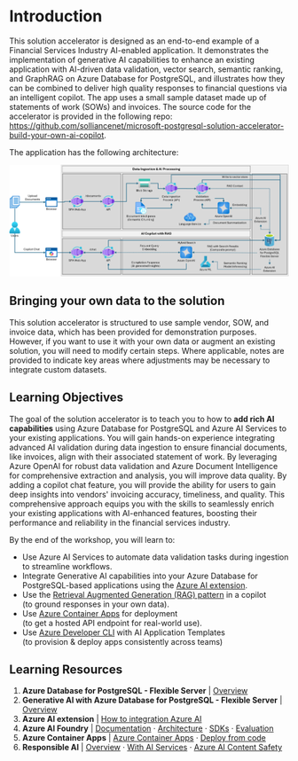 # Introduction

This solution accelerator is designed as an end-to-end example of a Financial Services Industry AI-enabled application. It demonstrates the implementation of generative AI capabilities to enhance an existing application with AI-driven data validation, vector search, semantic ranking, and GraphRAG on Azure Database for PostgreSQL, and illustrates how they can be combined to deliver high quality responses to financial questions via an intelligent copilot. The app uses a small sample dataset made up of statements of work (SOWs) and invoices. The source code for the accelerator is provided in the following repo: <https://github.com/solliancenet/microsoft-postgresql-solution-accelerator-build-your-own-ai-copilot>.

The application has the following architecture:

![High-level architecture diagram for the solution](../img/solution-architecture-diagram.png)

## Bringing your own data to the solution

This solution accelerator is structured to use sample vendor, SOW, and invoice data, which has been provided for demonstration purposes. However, if you want to use it with your own data or augment an existing solution, you will need to modify certain steps.
Where applicable, notes are provided to indicate key areas where adjustments may be necessary to integrate custom datasets.

## Learning Objectives

The goal of the solution accelerator is to teach you to how to **add rich AI capabilities** using Azure Database for PostgreSQL and Azure AI Services to your existing applications. You will gain hands-on experience integrating advanced AI validation during data ingestion to ensure financial documents, like invoices, align with their associated statement of work. By leveraging Azure OpenAI for robust data validation and Azure Document Intelligence for comprehensive extraction and analysis, you will improve data quality. By adding a copilot chat feature, you will provide the ability for users to gain deep insights into vendors' invoicing accuracy, timeliness, and quality. This comprehensive approach equips you with the skills to seamlessly enrich your existing applications with AI-enhanced features, boosting their performance and reliability in the financial services industry.

By the end of the workshop, you will learn to:

- Use Azure AI Services to automate data validation tasks during ingestion to streamline workflows.
- Integrate Generative AI capabilities into your Azure Database for PostgreSQL-based applications using the [Azure AI extension](https://learn.microsoft.com/azure/postgresql/flexible-server/how-to-integrate-azure-ai).
- Use the [Retrieval Augmented Generation (RAG) pattern](https://learn.microsoft.com/azure/ai-studio/concepts/retrieval-augmented-generation) in a copilot <br/> (to ground responses in your own data).
- Use [Azure Container Apps](https://aka.ms/azcontainerapps) for deployment <br/> (to get a hosted API endpoint for real-world use).
- Use [Azure Developer CLI](https://aka.ms/azd) with AI Application Templates <br/> (to provision & deploy apps consistently across teams)

## Learning Resources

1. **Azure Database for PostgreSQL - Flexible Server** | [Overview](https://learn.microsoft.com/azure/postgresql/flexible-server/service-overview)
2. **Generative AI with Azure Database for PostgreSQL - Flexible Server** | [Overview](https://learn.microsoft.com/azure/postgresql/flexible-server/generative-ai-overview)
3. **Azure AI extension** | [How to integration Azure AI](https://learn.microsoft.com/azure/postgresql/flexible-server/generative-ai-azure-overview)
4. **Azure AI Foundry**  | [Documentation](https://learn.microsoft.com/azure/ai-studio/) · [Architecture](https://learn.microsoft.com/azure/ai-studio/concepts/architecture) · [SDKs](https://learn.microsoft.com/azure/ai-studio/how-to/develop/sdk-overview) ·  [Evaluation](https://learn.microsoft.com/azure/ai-studio/how-to/evaluate-generative-ai-app)
5. **Azure Container Apps**  | [Azure Container Apps](https://learn.microsoft.com/azure/container-apps/) · [Deploy from code](https://learn.microsoft.com/azure/container-apps/quickstart-repo-to-cloud?tabs=bash%2Ccsharp&pivots=with-dockerfile)
6. **Responsible AI**  | [Overview](https://www.microsoft.com/ai/responsible-ai) · [With AI Services](https://learn.microsoft.com/azure/ai-services/responsible-use-of-ai-overview?context=%2Fazure%2Fai-studio%2Fcontext%2Fcontext) · [Azure AI Content Safety](https://learn.microsoft.com/azure/ai-services/content-safety/)
